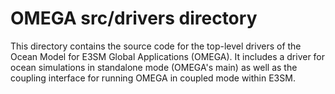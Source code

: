 # OMEGA src/drivers directory

This directory contains the source code for the
top-level drivers of the Ocean Model for E3SM Global
Applications (OMEGA). It includes a driver for ocean
simulations in standalone mode (OMEGA's main) as well
as the coupling interface for running OMEGA in coupled
mode within E3SM.

